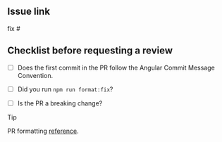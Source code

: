 
## Issue link

fix #


## Checklist before requesting a review
- [ ] Does the first commit in the PR follow the Angular Commit Message Convention.
- [ ] Did you run `npm run format:fix`?
- [ ] Is the PR a breaking change?


> [!TIP]
> PR formatting [reference](https://docs.github.com/en/get-started/writing-on-github/getting-started-with-writing-and-formatting-on-github/basic-writing-and-formatting-syntax#mentioning-people-and-teams).